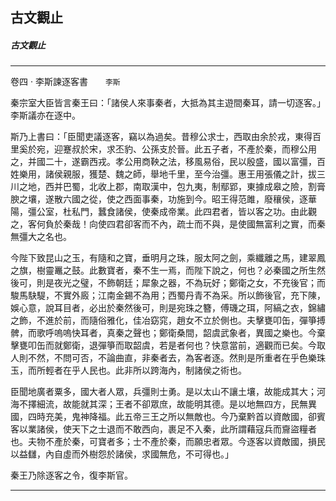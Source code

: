 

## 古文觀止

##### 古文觀止

* * *

卷四 ‧ 李斯諫逐客書　　`李斯`

秦宗室大臣皆言秦王曰：「諸侯人來事秦者，大抵為其主遊間秦耳，請一切逐客。」李斯議亦在逐中。

斯乃上書曰：「臣聞吏議逐客，竊以為過矣。昔穆公求士，西取由余於戎，東得百里奚於宛，迎蹇叔於宋，求丕豹、公孫支於晉。此五子者，不產於秦，而穆公用之，并國二十，遂霸西戎。孝公用商鞅之法，移風易俗，民以殷盛，國以富彊，百姓樂用，諸侯親服，獲楚、魏之師，舉地千里，至今治彊。惠王用張儀之計，拔三川之地，西并巴蜀，北收上郡，南取漢中，包九夷，制鄢郢，東據成皋之險，割膏腴之壤，遂散六國之從，使之西面事秦，功施到今。昭王得范雎，廢穰侯，逐華陽，彊公室，杜私門，蠶食諸侯，使秦成帝業。此四君者，皆以客之功。由此觀之，客何負於秦哉！向使四君卻客而不內，疏士而不與，是使國無富利之實，而秦無彊大之名也。

今陛下致昆山之玉，有隨和之寶，垂明月之珠，服太阿之劍，乘纖離之馬，建翠鳳之旗，樹靈鼉之鼓。此數寶者，秦不生一焉，而陛下說之，何也？必秦國之所生然後可，則是夜光之璧，不飾朝廷；犀象之器，不為玩好；鄭衛之女，不充後官；而駿馬駃騠，不實外廄；江南金錫不為用；西蜀丹青不為采。所以飾後官，充下陳，娛心意，說耳目者，必出於秦然後可，則是宛珠之簪，傅璣之珥，阿縞之衣，錦繡之飾，不進於前，而隨俗雅化，佳冶窈窕，趙女不立於側也。夫擊甕叩缶，彈箏搏髀，而歌呼嗚嗚快耳者，真秦之聲也；鄭衛桑間，韶虞武象者，異國之樂也。今棄擊甕叩缶而就鄭衛，退彈箏而取韶虞，若是者何也？快意當前，適觀而已矣。今取人則不然，不問可否，不論曲直，非秦者去，為客者逐。然則是所重者在乎色樂珠玉，而所輕者在乎人民也。此非所以跨海內，制諸侯之術也。

臣聞地廣者粟多，國大者人眾，兵彊則士勇。是以太山不讓土壤，故能成其大；河海不擇細流，故能就其深；王者不卻眾庶，故能明其德。是以地無四方，民無異國，四時充美，鬼神降福。此五帝三王之所以無敵也。今乃棄黔首以資敵國，卻賓客以業諸侯，使天下之士退而不敢西向，裹足不入秦，此所謂藉寇兵而齎盜糧者也。夫物不產於秦，可寶者多；士不產於秦，而願忠者眾。今逐客以資敵國，損民以益讎，內自虛而外樹怨於諸侯，求國無危，不可得也。」

秦王乃除逐客之令，復李斯官。

* * *

